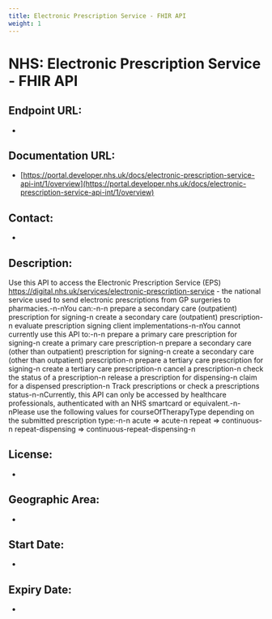 ```yaml
---
title: Electronic Prescription Service - FHIR API
weight: 1
---
```


# NHS: Electronic Prescription Service - FHIR API

## Endpoint URL:
 - []()

## Documentation URL:
 - [https://portal.developer.nhs.uk/docs/electronic-prescription-service-api-int/1/overview](https://portal.developer.nhs.uk/docs/electronic-prescription-service-api-int/1/overview)

## Contact:
 - [](mailto:)

## Description:
Use this API to access the Electronic Prescription Service (EPS) <https://digital.nhs.uk/services/electronic-prescription-service> - the national service used to send electronic prescriptions from GP surgeries to pharmacies.-n-nYou can:-n-n    prepare a secondary care (outpatient) prescription for signing-n    create a secondary care (outpatient) prescription-n    evaluate prescription signing client implementations-n-nYou cannot currently use this API to:-n-n    prepare a primary care prescription for signing-n    create a primary care prescription-n    prepare a secondary care (other than outpatient) prescription for signing-n    create a secondary care (other than outpatient) prescription-n    prepare a tertiary care prescription for signing-n    create a tertiary care prescription-n    cancel a prescription-n    check the status of a prescription-n    release a prescription for dispensing-n    claim for a dispensed prescription-n    Track prescriptions or check a prescriptions status-n-nCurrently, this API can only be accessed by healthcare professionals, authenticated with an NHS smartcard or equivalent.-n-nPlease use the following values for courseOfTherapyType depending on the submitted prescription type:-n-n    acute => acute-n    repeat => continuous-n    repeat-dispensing => continuous-repeat-dispensing-n

## License:
 - 

## Geographic Area:
 - 

## Start Date:
 - 

## Expiry Date:
 - 

